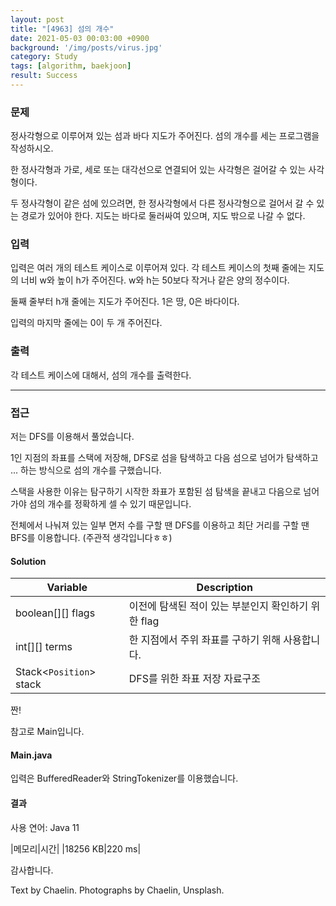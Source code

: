 ```yaml
---
layout: post
title: "[4963] 섬의 개수"
date: 2021-05-03 00:03:00 +0900
background: '/img/posts/virus.jpg'
category: Study
tags: [algorithm, baekjoon]
result: Success
---
```

### 문제
정사각형으로 이루어져 있는 섬과 바다 지도가 주어진다. 섬의 개수를 세는 프로그램을 작성하시오.

한 정사각형과 가로, 세로 또는 대각선으로 연결되어 있는 사각형은 걸어갈 수 있는 사각형이다. 

두 정사각형이 같은 섬에 있으려면, 한 정사각형에서 다른 정사각형으로 걸어서 갈 수 있는 경로가 있어야 한다. 지도는 바다로 둘러싸여 있으며, 지도 밖으로 나갈 수 없다.

### 입력
입력은 여러 개의 테스트 케이스로 이루어져 있다. 각 테스트 케이스의 첫째 줄에는 지도의 너비 w와 높이 h가 주어진다. w와 h는 50보다 작거나 같은 양의 정수이다.

둘째 줄부터 h개 줄에는 지도가 주어진다. 1은 땅, 0은 바다이다.

입력의 마지막 줄에는 0이 두 개 주어진다.

### 출력
각 테스트 케이스에 대해서, 섬의 개수를 출력한다.

*****

### 접근
저는 DFS를 이용해서 풀었습니다.

1인 지점의 좌표를 스택에 저장해, DFS로 섬을 탐색하고 다음 섬으로 넘어가 탐색하고 ... 하는 방식으로 섬의 개수를 구했습니다.

스택을 사용한 이유는 탐구하기 시작한 좌표가 포함된 섬 탐색을 끝내고 다음으로 넘어가야 섬의 개수를 정확하게 셀 수 있기 때문입니다.

전체에서 나눠져 있는 일부 면저 수를 구할 땐 DFS를 이용하고 최단 거리를 구할 땐 BFS를 이용합니다. (주관적 생각입니다ㅎㅎ)

#### Solution

|Variable|Description|
|---|---|
|boolean[][] flags|이전에 탐색된 적이 있는 부분인지 확인하기 위한 flag|
|int[][] terms|한 지점에서 주위 좌표를 구하기 위해 사용합니다.|
|Stack<```Position```> stack|DFS를 위한 좌표 저장 자료구조|

<script src="https://gist.github.com/chaelin1211/9e8b8b923786b7c2a845cbccc63de228.js"></script>

짠!

참고로 Main입니다.

#### Main.java
<script src="https://gist.github.com/chaelin1211/5d0118e1a0c1c3f44f8afa9dfa902d81.js"></script>

입력은 BufferedReader와 StringTokenizer를 이용했습니다.

#### 결과
사용 연어: Java 11

|메모리|시간|
|18256 KB|220 ms|

감사합니다.

<p class = "placeholder">Text by Chaelin. Photographs by Chaelin, Unsplash.</p>

